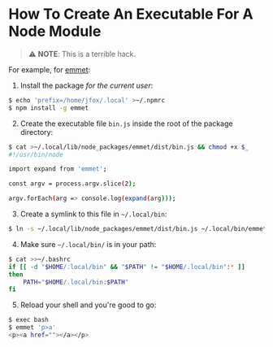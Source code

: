 # How To Create An Executable For A Node Module

> ⚠️  **NOTE**: This is a terrible hack.

For example, for [emmet](https://github.com/emmetio/emmet):

1. Install the package *for the current user*:
```bash
$ echo 'prefix=/home/jfox/.local' >~/.npmrc
$ npm install -g emmet
```
2. Create the executable file `bin.js` inside the root of the package directory:
```bash
$ cat >~/.local/lib/node_packages/emmet/dist/bin.js && chmod +x $_
#!/usr/bin/node

import expand from 'emmet';

const argv = process.argv.slice(2);

argv.forEach(arg => console.log(expand(arg)));

```
3. Create a symlink to this file in `~/.local/bin`:
```bash
$ ln -s ~/.local/lib/node_packages/emmet/dist/bin.js ~/.local/bin/emmet
```
4. Make sure `~/.local/bin/` is in your path:
```bash
$ cat >>~/.bashrc
if [[ -d "$HOME/.local/bin" && "$PATH" != "$HOME/.local/bin":* ]]
then
	PATH="$HOME/.local/bin:$PATH"
fi
```
5. Reload your shell and you're good to go:
```bash
$ exec bash
$ emmet 'p>a'
<p><a href=""></a></p>
```
